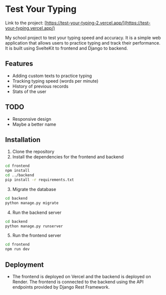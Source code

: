 # Test Your Typing

Link to the project: [https://test-your-typing-2.vercel.app/](https://test-your-typing.vercel.app/)

My school project to test your typing speed and accuracy. It is a simple web application that allows users to practice typing and track their performance. 
It is built using SvelteKit to frontend and Django to backend.

## Features
- Adding custom texts to practice typing
- Tracking typing speed (words per minute)
- History of previous records
- Stats of the user

## TODO
- Responsive design
- Maybe a better name

## Installation
1. Clone the repository
2. Install the dependencies for the frontend and backend
```bash
cd frontend
npm install
cd ../backend
pip install -r requirements.txt
```
3. Migrate the database
```bash
cd backend
python manage.py migrate
```

4. Run the backend server
```bash
cd backend
python manage.py runserver
``` 
5. Run the frontend server
```bash
cd frontend
npm run dev
```

## Deployment
- The frontend is deployed on Vercel and the backend is deployed on Render. The frontend is connected to the backend using the API endpoints provided by Django Rest Framework.